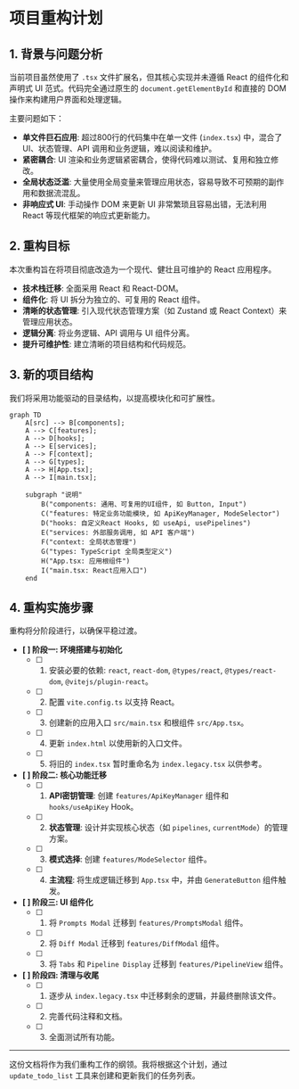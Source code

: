 # 项目重构计划

## 1. 背景与问题分析

当前项目虽然使用了 `.tsx` 文件扩展名，但其核心实现并未遵循 React 的组件化和声明式 UI 范式。代码完全通过原生的 `document.getElementById` 和直接的 DOM 操作来构建用户界面和处理逻辑。

主要问题如下：

- **单文件巨石应用**: 超过800行的代码集中在单一文件 (`index.tsx`) 中，混合了 UI、状态管理、API 调用和业务逻辑，难以阅读和维护。
- **紧密耦合**: UI 渲染和业务逻辑紧密耦合，使得代码难以测试、复用和独立修改。
- **全局状态泛滥**: 大量使用全局变量来管理应用状态，容易导致不可预期的副作用和数据流混乱。
- **非响应式 UI**: 手动操作 DOM 来更新 UI 非常繁琐且容易出错，无法利用 React 等现代框架的响应式更新能力。

## 2. 重构目标

本次重构旨在将项目彻底改造为一个现代、健壮且可维护的 React 应用程序。

- **技术栈迁移**: 全面采用 React 和 React-DOM。
- **组件化**: 将 UI 拆分为独立的、可复用的 React 组件。
- **清晰的状态管理**: 引入现代状态管理方案（如 Zustand 或 React Context）来管理应用状态。
- **逻辑分离**: 将业务逻辑、API 调用与 UI 组件分离。
- **提升可维护性**: 建立清晰的项目结构和代码规范。

## 3. 新的项目结构

我们将采用功能驱动的目录结构，以提高模块化和可扩展性。

```mermaid
graph TD
    A[src] --> B[components];
    A --> C[features];
    A --> D[hooks];
    A --> E[services];
    A --> F[context];
    A --> G[types];
    A --> H[App.tsx];
    A --> I[main.tsx];

    subgraph "说明"
        B("components: 通用、可复用的UI组件, 如 Button, Input")
        C("features: 特定业务功能模块, 如 ApiKeyManager, ModeSelector")
        D("hooks: 自定义React Hooks, 如 useApi, usePipelines")
        E("services: 外部服务调用, 如 API 客户端")
        F("context: 全局状态管理")
        G("types: TypeScript 全局类型定义")
        H("App.tsx: 应用根组件")
        I("main.tsx: React应用入口")
    end
```

## 4. 重构实施步骤

重构将分阶段进行，以确保平稳过渡。

- **[ ] 阶段一: 环境搭建与初始化**
    - [ ] 1. 安装必要的依赖: `react`, `react-dom`, `@types/react`, `@types/react-dom`, `@vitejs/plugin-react`。
    - [ ] 2. 配置 `vite.config.ts` 以支持 React。
    - [ ] 3. 创建新的应用入口 `src/main.tsx` 和根组件 `src/App.tsx`。
    - [ ] 4. 更新 `index.html` 以使用新的入口文件。
    - [ ] 5. 将旧的 `index.tsx` 暂时重命名为 `index.legacy.tsx` 以供参考。

- **[ ] 阶段二: 核心功能迁移**
    - [ ] 1. **API密钥管理**: 创建 `features/ApiKeyManager` 组件和 `hooks/useApiKey` Hook。
    - [ ] 2. **状态管理**: 设计并实现核心状态（如 `pipelines`, `currentMode`）的管理方案。
    - [ ] 3. **模式选择**: 创建 `features/ModeSelector` 组件。
    - [ ] 4. **主流程**: 将生成逻辑迁移到 `App.tsx` 中，并由 `GenerateButton` 组件触发。

- **[ ] 阶段三: UI 组件化**
    - [ ] 1. 将 `Prompts Modal` 迁移到 `features/PromptsModal` 组件。
    - [ ] 2. 将 `Diff Modal` 迁移到 `features/DiffModal` 组件。
    - [ ] 3. 将 `Tabs` 和 `Pipeline Display` 迁移到 `features/PipelineView` 组件。

- **[ ] 阶段四: 清理与收尾**
    - [ ] 1. 逐步从 `index.legacy.tsx` 中迁移剩余的逻辑，并最终删除该文件。
    - [ ] 2. 完善代码注释和文档。
    - [ ] 3. 全面测试所有功能。

---

这份文档将作为我们重构工作的纲领。我将根据这个计划，通过 `update_todo_list` 工具来创建和更新我们的任务列表。